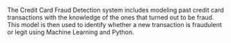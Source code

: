 The Credit Card Fraud Detection system includes modeling past credit card transactions with the knowledge of the ones that turned out to be fraud. This model is then used to identify whether a new transaction is fraudulent or legit using Machine Learning and Python.
